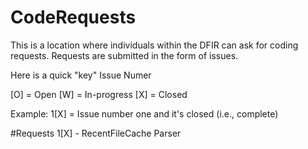 # CodeRequests
This is a location where individuals within the DFIR can ask for coding requests. Requests are submitted in the form of issues.

Here is a quick "key"
Issue Numer
<number>

[O] = Open
[W] = In-progress
[X] = Closed

Example: 1[X] = Issue number one and it's closed (i.e., complete)

#Requests
1[X] - RecentFileCache Parser
